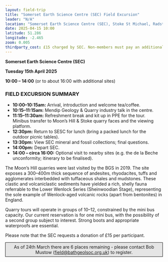 ```yaml
---
layout: field-trip
title: "Somerset Earth Science Centre (SEC) Field Excursion"
leader: "N/A"
location: "Somerset Earth Science Centre (SEC), Stoke St Michael, Radstock BA3 5JU"
date: 2025-04-15 10:00
latitude: 51.286
longitude: -2.465
zoom: 0.005
thirdparty_cost: £15 charged by SEC. Non-members must pay an additional £3 to the society.
---
```

**Somerset Earth Science Centre (SEC)**  

**Tuesday 15th April 2025**  

**10:00 – 14:00** (or to about 16:00 with additional sites)

### FIELD EXCURSION SUMMARY

- **10:00–10:15am:** Arrival, introduction and welcome tea/coffee.
- **10:15–11:15am:** Mendip Geology & Quarry industry talk in the centre.
- **11:15–11:30am:** Refreshment break and kit up in PPE for the tour. Minibus transfer to Moon’s Hill & Stoke quarry faces and the viewing platform.
- **12:30pm:** Return to SESC for lunch (bring a packed lunch for the outdoor picnic tables).
- **13:30pm:** View SEC mineral and fossil collections; final questions.
- **14:00pm:** Depart SEC.
- **14:00 – circa 16:00:** Optional visit to nearby sites (e.g. the de la Beche unconformity; itinerary to be finalised).

The Moon’s Hill quarries were last visited by the BGS in 2019. The site exposes a 300–400m thick sequence of andesites, rhyodacites, tuffs and agglomerates interbedded with tuffaceous shales and mudstones. These clastic and volcaniclastic sediments have yielded a rich, shelly fauna referrable to the Lower Wenlock Series (Sheinwoodian Stage), representing the sole example of Wenlock-aged volcanic rocks (apart from bentonites) in England.

Quarry tours will operate in groups of 10–12, constrained by the mini bus capacity. Our current reservation is for one mini bus, with the possibility of a second group subject to interest. Strong boots and appropriate waterproofs are essential.

Please note that the SEC requests a donation of £15 per participant.

<div style="border: 1px solid black;
    padding: 5px;
    background-color: #e5e5e5;
    max-width: 600px;
    text-align: center;
    margin: auto; margin-bottom: 20px;">As of 24th March there are 6 places remaining - please contact Bob Mustow (<a href="mailto:Field@bathgeolsoc.org.uk">field@bathgeolsoc.org.uk</a>) to register.</div>

